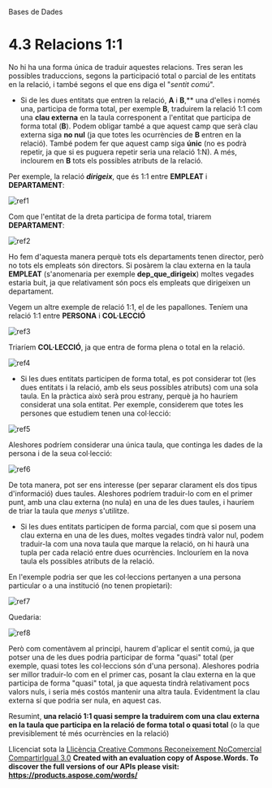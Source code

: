 Bases de Dades


# <a name="main"></a>**4.3 Relacions 1:1**

No hi ha una forma única de traduir aquestes relacions. Tres seran les possibles traduccions, segons la participació total o parcial de les entitats en la relació, i també segons el que ens diga el "*sentit comú*". 

- Si de les dues entitats que entren la relació, **A** i **B**,** una d'elles i només una, participa de forma total, per exemple **B**, traduirem la relació 1:1 com una **clau externa** en la taula corresponent a l'entitat que participa de forma total (**B**). Podem obligar també a que aquest camp que serà clau externa siga **no nul** (ja que totes les ocurrències de **B** entren en la relació). També podem fer que aquest camp siga **únic** (no es podrà repetir, ja que si es puguera repetir seria una relació 1:N). A més, inclourem en **B** tots els possibles atributs de la relació. 

Per exemple, la relació ***dirigeix***, que és 1:1 entre **EMPLEAT** i **DEPARTAMENT**: 

![ref1] 

Com que l'entitat de la dreta participa de forma total, triarem **DEPARTAMENT**: 

![ref2] 

Ho fem d'aquesta manera perquè tots els departaments tenen director, però no tots els empleats són directors. Si posàrem la clau externa en la taula **EMPLEAT** (s'anomenaria per exemple **dep\_que\_dirigeix**) moltes vegades estaria buit, ja que relativament són pocs els empleats que dirigeixen un departament. 

Vegem un altre exemple de relació 1:1, el de les papallones. Teníem una relació 1:1 entre **PERSONA** i **COL·LECCIÓ**

![ref3] 

Triaríem **COL·LECCIÓ**, ja que entra de forma plena o total en la relació. 

![ref4] 

- Si les dues entitats participen de forma total, es pot considerar tot (les dues entitats i la relació, amb els seus possibles atributs) com una sola taula. En la pràctica això serà prou estrany, perquè ja ho hauríem considerat una sola entitat. Per exemple, considerem que totes les persones que estudiem tenen una col·lecció: 

![ref5] 

Aleshores podríem considerar una única taula, que continga les dades de la persona i de la seua col·lecció: 

![ref6] 

De tota manera, pot ser ens interesse (per separar clarament els dos tipus d'informació) dues taules. Aleshores podríem traduir-lo com en el primer punt, amb una clau externa (no nula) en una de les dues taules, i hauríem de triar la taula que *menys* s'utilitze. 

- Si les dues entitats participen de forma parcial, com que si posem una clau externa en una de les dues, moltes vegades tindrà valor nul, podem traduir-la com una nova taula que marque la relació, on hi haurà una tupla per cada relació entre dues ocurrències. Inclouríem en la nova taula els possibles atributs de la relació. 

En l'exemple podria ser que les col·leccions pertanyen a una persona particular o a una institució (no tenen propietari): 

![ref7]

Quedaria: 

![ref8]

Però com comentàvem al principi, haurem d'aplicar el sentit comú, ja que potser una de les dues podria participar de forma "quasi" total (per exemple, quasi totes les col·leccions són d'una persona). Aleshores podria ser millor traduir-lo com en el primer cas, posant la clau externa en la que participa de forma "quasi" total, ja que aquesta tindrà relativament pocs valors nuls, i seria més costós mantenir una altra taula. Evidentment la clau externa sí que podria ser nula, en aquest cas. 



Resumint, **una relació 1:1 quasi sempre la traduirem com una clau externa en la taula que participa en la relació de forma total o quasi total** (o la que previsiblement té més ocurrències en la relació) 


Llicenciat sota la [Llicència Creative Commons Reconeixement NoComercial CompartirIgual 3.0](http://creativecommons.org/licenses/by-nc-sa/3.0/)
**Created with an evaluation copy of Aspose.Words. To discover the full versions of our APIs please visit: https://products.aspose.com/words/**

[ref1]: 44_relacions_11.002.png
[ref2]: 44_relacions_11.003.png
[ref3]: 44_relacions_11.004.png
[ref4]: 44_relacions_11.005.png
[ref5]: 44_relacions_11.006.png
[ref6]: 44_relacions_11.007.png
[ref7]: 44_relacions_11.008.png
[ref8]: 44_relacions_11.009.png
